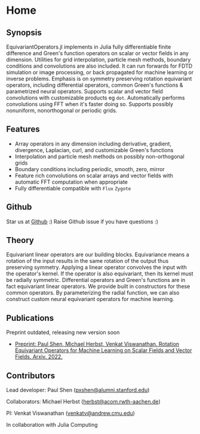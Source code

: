 # Home

## Synopsis

EquivariantOperators.jl implements in Julia fully differentiable finite difference and Green's function operators on scalar or vector fields in any dimension. Utilities for grid interpolation, particle mesh methods, boundary conditions and convolutions are also included. It can run forwards for FDTD simulation or image processing, or back propagated for machine learning or inverse problems. Emphasis is on symmetry preserving rotation equivariant operators, including differential operators, common Green's functions & parametrized neural operators. Supports scalar and vector field convolutions with customizable products eg  `dot`. Automatically performs convolutions using FFT when it's faster doing so. Supports possibly nonuniform, nonorthogonal or periodic grids.

## Features

- Array operators in any dimension including derivative, gradient, divergence, Laplacian, curl, and customizable Green's functions
- Interpolation and particle mesh methods on possibly non-orthogonal grids
- Boundary conditions including periodic, smooth, zero, mirror
- Feature rich convolutions on scalar arrays and vector fields with automatic FFT computation when appropriate
- Fully differentiable compatible with `Flux` `Zygote`

## Github
Star us at [Github](https://github.com/aced-differentiate/EquivariantOperators.jl) :) Raise Github issue if you have questions :)

## Theory

Equivariant linear operators are our building blocks. Equivariance means a rotation of the input results in the same rotation of the output thus preserving symmetry. Applying a linear operator convolves the input with the operator's kernel. If the operator is also equivariant, then its kernel must be radially symmetric. Differential operators and Green's functions are in fact equivariant linear operators. We provide built in constructors for these common operators. By parameterizing the radial function, we can also construct custom neural equivariant operators for machine learning.

## Publications

Preprint outdated, releasing new version soon
- [Preprint: Paul Shen, Michael Herbst, Venkat Viswanathan. Rotation Equivariant  Operators for Machine Learning on Scalar Fields and Vector Fields. Arxiv. 2022.](https://arxiv.org/abs/2108.09541)

## Contributors

Lead developer: Paul Shen (pxshen@alumni.stanford.edu)

Collaborators: Michael Herbst (herbst@acom.rwth-aachen.de)  

PI: Venkat Viswanathan (venkatv@andrew.cmu.edu)

In collaboration with Julia Computing
